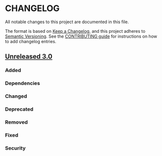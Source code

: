 # CHANGELOG
All notable changes to this project are documented in this file.

The format is based on [Keep a Changelog](https://keepachangelog.com/en/1.0.0/), and this project adheres to [Semantic Versioning](https://semver.org/spec/v2.0.0.html). See the [CONTRIBUTING guide](./CONTRIBUTING.md#Changelog) for instructions on how to add changelog entries.

## [Unreleased 3.0]
### Added

### Dependencies

### Changed

### Deprecated

### Removed

### Fixed

### Security

[Unreleased 3.0]: https://github.com/opensearch-project/OpenSearch/compare/2.x...HEAD
